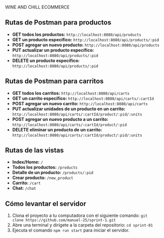 WINE AND CHILL ECOMMERCE 

## Rutas de Postman para productos

- **GET todos los productos:** `http://localhost:8080/api/products`
- **GET un producto específico:** `http://localhost:8080/api/products/:pid`
- **POST agregar un nuevo producto:** `http://localhost:8080/api/products`
- **PUT actualizar un producto específico:** `http://localhost:8080/api/products/:pid`
- **DELETE un producto específico:** `http://localhost:8080/api/products/:pid`

## Rutas de Postman para carritos

- **GET todos los carritos:** `http://localhost:8080/api/carts`
- **GET un carrito específico:** `http://localhost:8080/api/carts/:cartId`
- **POST agregar un nuevo carrito:** `http://localhost:8080/api/carts`
- **PUT actualizar unidades de un producto en un carrito:** `http://localhost:8080/api/carts/:cartId/product/:pid/:units`
- **POST agregar un nuevo producto a un carrito:** `http://localhost:8080/api/carts/:cartId/product/:pid`
- **DELETE eliminar un producto de un carrito:** `http://localhost:8080/api/carts/:cartId/product/:pid/:units`

## Rutas de las vistas

- **Index/Home:** `/`
- **Todos los productos:** `/products`
- **Detalle de un producto:** `/products/:pid`
- **Crear producto:** `/new_product`
- **Carrito:** `/cart`
- **Chat:** `/chat`

## Cómo levantar el servidor

1. Clona el proyecto a tu computadora con el siguiente comando: `git clone https://github.com/manuel-25/sprint-1.git`
2. Abre una terminal y dirígete a la carpeta del repositorio: `cd sprint-01`
3. Ejecuta el comando `npm run start` para iniciar el servidor.

